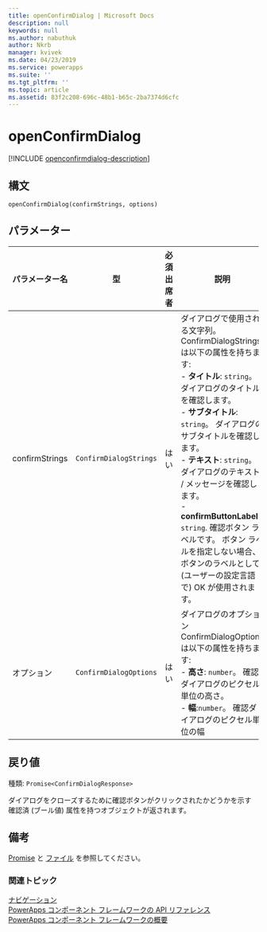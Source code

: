 ```yaml
---
title: openConfirmDialog | Microsoft Docs
description: null
keywords: null
ms.author: nabuthuk
author: Nkrb
manager: kvivek
ms.date: 04/23/2019
ms.service: powerapps
ms.suite: ''
ms.tgt_pltfrm: ''
ms.topic: article
ms.assetid: 83f2c208-696c-48b1-b65c-2ba7374d6cfc
---
```


# <a name="openconfirmdialog"></a>openConfirmDialog

[!INCLUDE [openconfirmdialog-description](includes/openconfirmdialog-description.md)]

## <a name="syntax"></a>構文

`openConfirmDialog(confirmStrings, options)`

## <a name="parameters"></a>パラメーター

| パラメーター名|型|必須出席者|説明|
| ------------- |----|--------|-----------|
|confirmStrings|`ConfirmDialogStrings`|はい|ダイアログで使用される文字列。 ConfirmDialogStrings は以下の属性を持ちます:<br/>- **タイトル**: `string`。 ダイアログのタイトルを確認します。 <br/>- **サブタイトル**: `string`。 ダイアログのサブタイトルを確認します。<br/>- **テキスト**: `string`。 ダイアログのテキスト / メッセージを確認します。<br/>- **confirmButtonLabel**: `string`. 確認ボタン ラベルです。 ボタン ラベルを指定しない場合、ボタンのラベルとして (ユーザーの設定言語で) OK が使用されます。|
|オプション|`ConfirmDialogOptions`|はい|ダイアログのオプション ConfirmDialogOptions は以下の属性を持ちます:<br/>- **高さ**: `number`。 確認ダイアログのピクセル単位の高さ。 <br/>- **幅**:`number`。 確認ダイアログのピクセル単位の幅|

## <a name="return-value"></a>戻り値

種類: `Promise<ConfirmDialogResponse>`

ダイアログをクローズするために確認ボタンがクリックされたかどうかを示す 確認済 (ブール値) 属性を持つオブジェクトが返されます。

## <a name="remarks"></a>備考

[Promise](https://developer.mozilla.org/docs/Web/JavaScript/Reference/Global_Objects/Promise) と [ファイル](https://developer.mozilla.org/docs/Web/API/File) を参照してください。


### <a name="related-topics"></a>関連トピック

[ナビゲーション](../navigation.md)<br/>
[PowerApps コンポーネント フレームワークの API リファレンス](../../reference/index.md)<br/>
[PowerApps コンポーネント フレームワークの概要](../../overview.md)
